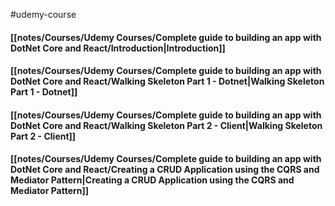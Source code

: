 #udemy-course

#### [[notes/Courses/Udemy Courses/Complete guide to building an app with DotNet Core and React/Introduction|Introduction]]

#### [[notes/Courses/Udemy Courses/Complete guide to building an app with DotNet Core and React/Walking Skeleton Part 1 - Dotnet|Walking Skeleton Part 1 - Dotnet]]

#### [[notes/Courses/Udemy Courses/Complete guide to building an app with DotNet Core and React/Walking Skeleton Part 2 - Client|Walking Skeleton Part 2 - Client]]

#### [[notes/Courses/Udemy Courses/Complete guide to building an app with DotNet Core and React/Creating a CRUD Application using the CQRS and Mediator Pattern|Creating a CRUD Application using the CQRS and Mediator Pattern]]